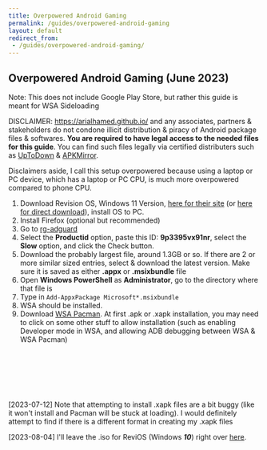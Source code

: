 ```yaml
---
title: Overpowered Android Gaming
permalink: /guides/overpowered-android-gaming
layout: default
redirect_from:
 - /guides/overpowered-android-gaming/
---
```


## Overpowered Android Gaming (June 2023)

Note: This does not include Google Play Store, but rather this guide is meant for WSA Sideloading

DISCLAIMER: <a href="https://arialhamed.github.io/">https://arialhamed.github.io/</a> and any associates, partners & stakeholders do not condone illicit distribution & piracy of Android package files & softwares. **You are required to have legal access to the needed files for this guide**. You can find such files legally via certified distributers such as <a href="https://en.uptodown.com/android">UpToDown</a> & <a href="https://www.apkmirror.com/">APKMirror</a>.

Disclaimers aside, I call this setup overpowered because using a laptop or PC device, which has a laptop or PC CPU, is much more overpowered compared to phone CPU.

1. Download Revision OS, Windows 11 Version, <a href="https://revi.cc/revios/download">here for their site</a> (or <a href="https://pixeldrain.com/u/EtQ5TmBH">here for direct download</a>), install OS to PC.
1. Install Firefox (optional but recommended)
1. Go to <a href="https://store.rg-adguard.net/">rg-adguard</a>
1. Select the **Productid** option, paste this ID: **9p3395vx91nr**, select the **Slow** option, and click the Check button.
1. Download the probably largest file, around 1.3GB or so. If there are 2 or more similar sized entries, select & download the latest version. Make sure it is saved as either **.appx** or **.msixbundle** file
1. Open **Windows PowerShell** as **Administrator**, go to the directory where that file is
1. Type in `Add-AppxPackage Microsoft*.msixbundle`
1. WSA should be installed. 
1. Download <a href="https://github.com/alesimula/wsa_pacman">WSA Pacman</a>. At first .apk or .xapk installation, you may need to click on some other stuff to allow installation (such as enabling Developer mode in WSA, and allowing ADB debugging between WSA & WSA Pacman)

<br><br><br><br><br>

[2023-07-12] Note that attempting to install .xapk files are a bit buggy (like it won't install and Pacman will be stuck at loading). I would definitely attempt to find if there is a different format in creating my .xapk files 

[2023-08-04] I'll leave the .iso for ReviOS (Windows **_10_**) right over [here](https://pixeldrain.com/u/nuwAvC3M).


